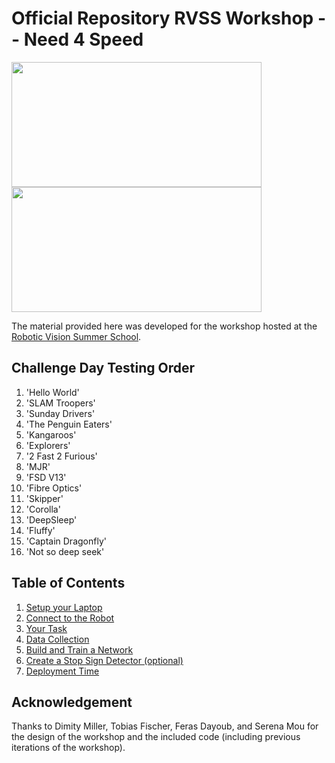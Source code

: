 # Official Repository RVSS Workshop -- Need 4 Speed

<img src="pics/RVSS-logo-col.med.jpg" width="400" height="200"><img src="pics/FrontPage_Need4Speed.jpg" width="400" height="200">

The material provided here was developed for the workshop hosted at the [Robotic Vision Summer School](https://www.rvss.org.au/).

## Challenge Day Testing Order
1. 'Hello World'
2. 'SLAM Troopers'
3. 'Sunday Drivers'
4. 'The Penguin Eaters'
5. 'Kangaroos'
6. 'Explorers'
7. '2 Fast 2 Furious'
8. 'MJR'
9. 'FSD V13'
10. 'Fibre Optics'
11. 'Skipper'
12. 'Corolla'
13. 'DeepSleep'
14. 'Fluffy'
15. 'Captain Dragonfly'
16. 'Not so deep seek'

## Table of Contents
  1. [Setup your Laptop](instructions/Preparation.md)
  2. [Connect to the Robot](instructions/ControlRobot.md)
  3. [Your Task](instructions/Task.md)
  4. [Data Collection](instructions/DataCollection.md)
  5. [Build and Train a Network](instructions/NetworkTraining.md)
  6. [Create a Stop Sign Detector (optional)](instructions/StopSignDetection.md)
  7. [Deployment Time](instructions/NetworkDeployed.md)

## Acknowledgement
Thanks to Dimity Miller, Tobias Fischer, Feras Dayoub, and Serena Mou for the design of the workshop and the included code (including previous iterations of the workshop).
